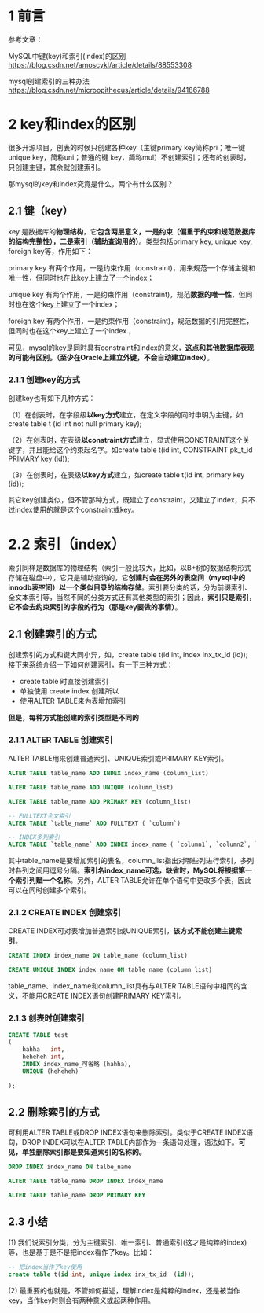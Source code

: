 # 1 前言

参考文章：

MySQL中键(key)和索引(index)的区别   https://blog.csdn.net/amoscykl/article/details/88553308

mysql创建索引的三种办法    https://blog.csdn.net/microopithecus/article/details/94186788

# 2 key和index的区别
很多开源项目，创表的时候只创建各种key（主键primary key简称pri；唯一键 unique key，简称uni；普通的键 key，简称mul）不创建索引；还有的创表时，只创建主键，其余就创建索引。

那mysql的key和index究竟是什么，两个有什么区别？

## 2.1 键（key）
key 是数据库的**物理结构**，它**包含两层意义，一是约束（偏重于约束和规范数据库的结构完整性），二是索引（辅助查询用的）**。类型包括primary key, unique key, foreign key等，作用如下：
  
primary key 有两个作用，一是约束作用（constraint)，用来规范一个存储主键和唯一性，但同时也在此key上建立了一个index；

unique key  有两个作用，一是约束作用（constraint)，规范**数据的唯一性**，但同时也在这个key上建立了一个index；

foreign key  有两个作用，一是约束作用（constraint)，规范数据的引用完整性，但同时也在这个key上建立了一个index；

可见，mysql的key是同时具有constraint和index的意义，**这点和其他数据库表现的可能有区别。（至少在Oracle上建立外键，不会自动建立index）**。

### 2.1.1 创建key的方式

创建key也有如下几种方式：

（1）在创表时，在字段级**以key方式**建立，在定义字段的同时申明为主键，如 create table t (id int not null primary key);

（2）在创表时，在表级**以constraint方式**建立，显式使用CONSTRAINT这个关键字，并且能给这个约束起名字。如create table t(id int, CONSTRAINT pk_t_id PRIMARY key (id));

（3）在创表时，在表级**以key方式**建立，如create table t(id int, primary key (id));

其它key创建类似，但不管那种方式，既建立了constraint，又建立了index，只不过index使用的就是这个constraint或key。

# 2.2 索引（index）

索引同样是数据库的物理结构（索引一般比较大，比如，以B+树的数据结构形式存储在磁盘中），它只是辅助查询的，它**创建时会在另外的表空间（mysql中的innodb表空间）以一个类似目录的结构存储**。索引要分类的话，分为前缀索引、全文本索引等，当然不同的分类方式还有其他类型的索引；因此，**索引只是索引，它不会去约束索引的字段的行为（那是key要做的事情）**。

## 2.1 创建索引的方式

创建索引的方式和键大同小异，如，create table t(id int, index inx_tx_id  (id)); 接下来系统介绍一下如何创建索引，有一下三种方式：

* create table 时直接创建索引
* 单独使用 create index 创建所以
* 使用ALTER TABLE来为表增加索引

**但是，每种方式能创建的索引类型是不同的**

### 2.1.1 ALTER TABLE 创建索引

ALTER TABLE用来创建普通索引、UNIQUE索引或PRIMARY KEY索引。

```sql
ALTER TABLE table_name ADD INDEX index_name (column_list)

ALTER TABLE table_name ADD UNIQUE (column_list)

ALTER TABLE table_name ADD PRIMARY KEY (column_list)

-- FULLTEXT全文索引 
ALTER TABLE `table_name` ADD FULLTEXT ( `column`) 

-- INDEX多列索引
ALTER TABLE `table_name` ADD INDEX index_name ( `column1`, `column2`, `column3` )
```

其中table_name是要增加索引的表名，column_list指出对哪些列进行索引，多列时各列之间用逗号分隔。**索引名index_name可选，缺省时，MySQL将根据第一个索引列赋一个名称**。另外，ALTER TABLE允许在单个语句中更改多个表，因此可以在同时创建多个索引。

 

### 2.1.2 CREATE INDEX 创建索引

CREATE INDEX可对表增加普通索引或UNIQUE索引，**该方式不能创建主键索引**。

```sql
CREATE INDEX index_name ON table_name (column_list)

CREATE UNIQUE INDEX index_name ON table_name (column_list)
```
 
table_name、index_name和column_list具有与ALTER TABLE语句中相同的含义，不能用CREATE INDEX语句创建PRIMARY KEY索引。


### 2.1.3 创表时创建索引

```sql
CREATE TABLE test
(
    hahha   int,
    heheheh int,
    INDEX index_name_可省略 (hahha),
    UNIQUE (heheheh)

);
```

## 2.2 删除索引的方式

可利用ALTER TABLE或DROP INDEX语句来删除索引。类似于CREATE INDEX语句，DROP INDEX可以在ALTER TABLE内部作为一条语句处理，语法如下。**可见，单独删除索引都是要知道索引的名称的。**

```sql
DROP INDEX index_name ON talbe_name

ALTER TABLE table_name DROP INDEX index_name

ALTER TABLE table_name DROP PRIMARY KEY
```

## 2.3 小结
(1) 我们说索引分类，分为主键索引、唯一索引、普通索引(这才是纯粹的index)等，也是基于是不是把index看作了key。比如：

```sql
-- 把index当作了key使用
create table t(id int, unique index inx_tx_id  (id));  
```

(2) 最重要的也就是，不管如何描述，理解index是纯粹的index，还是被当作key，当作key时则会有两种意义或起两种作用。
